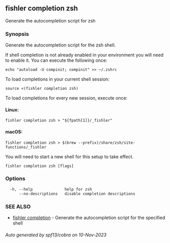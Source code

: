 ## fishler completion zsh

Generate the autocompletion script for zsh

### Synopsis

Generate the autocompletion script for the zsh shell.

If shell completion is not already enabled in your environment you will need
to enable it.  You can execute the following once:

	echo "autoload -U compinit; compinit" >> ~/.zshrc

To load completions in your current shell session:

	source <(fishler completion zsh)

To load completions for every new session, execute once:

#### Linux:

	fishler completion zsh > "${fpath[1]}/_fishler"

#### macOS:

	fishler completion zsh > $(brew --prefix)/share/zsh/site-functions/_fishler

You will need to start a new shell for this setup to take effect.


```
fishler completion zsh [flags]
```

### Options

```
  -h, --help              help for zsh
      --no-descriptions   disable completion descriptions
```

### SEE ALSO

* [fishler completion](fishler_completion.md)	 - Generate the autocompletion script for the specified shell

###### Auto generated by spf13/cobra on 10-Nov-2023

